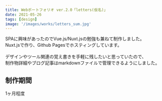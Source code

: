 ```yaml
---
title: Webポートフォリオ ver.2.0「letters(仮名)」
date: 2021-05-26
tags: [design]
image: '/images/works/letters_sum.jpg'
---
```


SPAに興味があったのでVue.js/Nuxt.jsの勉強も兼ねて制作しました。  
Nuxt.jsで作り、Github Pagesでホスティングしています。  
<br>
デザインやツール関連の覚え書きを手軽に残したいと思っていたので、  
制作物詳細やブログ記事はmarkdownファイルで管理できるようにしました。

## 制作期間

1ヶ月程度
